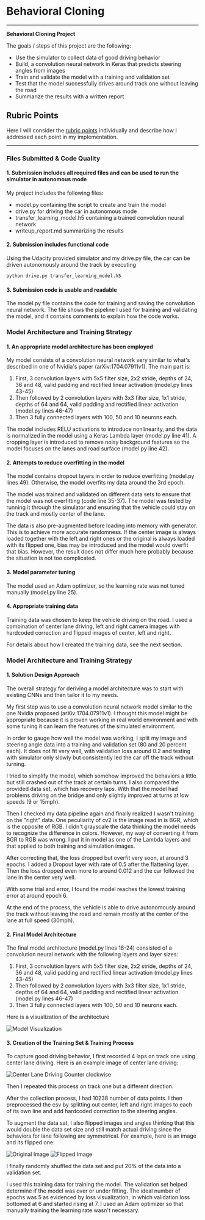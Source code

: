 # **Behavioral Cloning**

---

**Behavioral Cloning Project**

The goals / steps of this project are the following:
* Use the simulator to collect data of good driving behavior
* Build, a convolution neural network in Keras that predicts steering angles from images
* Train and validate the model with a training and validation set
* Test that the model successfully drives around track one without leaving the road
* Summarize the results with a written report


[//]: # (Image References)

[image1]: ./model.png "Model Visualization"
[image2]: ./center_2017_12_04_21_31_18_849.jpg "Normal Image"
[image3]: ./vf_center_2017_12_04_21_31_18_849.jpg "Flipped Image"

## Rubric Points
Here I will consider the [rubric points](https://review.udacity.com/#!/rubrics/432/view) individually and describe how I addressed each point in my implementation.  

---
### Files Submitted & Code Quality

#### 1. Submission includes all required files and can be used to run the simulator in autonomous mode

My project includes the following files:
* model.py containing the script to create and train the model
* drive.py for driving the car in autonomous mode
* transfer_learning_model.h5 containing a trained convolution neural network
* writeup_report.md summarizing the results

#### 2. Submission includes functional code
Using the Udacity provided simulator and my drive.py file, the car can be driven autonomously around the track by executing
```python
python drive.py transfer_learning_model.h5
```

#### 3. Submission code is usable and readable

The model.py file contains the code for training and saving the convolution neural network. The file shows the pipeline I used for training and validating the model, and it contains comments to explain how the code works.

### Model Architecture and Training Strategy

#### 1. An appropriate model architecture has been employed

My model consists of a convolution neural network very similar to what's described in one of Nvidia's paper (arXiv:1704.07911v1). The main part is:
1. First, 3 convolution layers with 5x5 filter size, 2x2 stride, depths of 24, 36 and 48, valid padding and rectified linear activation (model.py lines 43-45)
2. Then followed by 2 convolution layers with 3x3 filter size, 1x1 stride, depths of 64 and 64, valid padding and rectified linear activation (model.py lines 46-47)
3. Then 3 fully connected layers with 100, 50 and 10 neurons each.

The model includes RELU activations to introduce nonlinearity, and the data is normalized in the model using a Keras Lambda layer (model.py line 41). A cropping layer is introduced to remove noisy background features so the model focuses on the lanes and road surface (model.py line 42).

#### 2. Attempts to reduce overfitting in the model

The model contains dropout layers in order to reduce overfitting (model.py lines 49). Otherwise, the model overfits my data around the 3rd epoch.

The model was trained and validated on different data sets to ensure that the model was not overfitting (code line 35-37). The model was tested by running it through the simulator and ensuring that the vehicle could stay on the track and mostly center of the lane.

The data is also pre-augmented before loading into memory with generator. This is to achieve more accurate randomness. If the center image is always loaded together with the left and right ones or the original is always loaded with its flipped one, bias may be introduced and the model would overfit that bias. However, the result does not differ much here probably because the situation is not too complicated.

#### 3. Model parameter tuning

The model used an Adam optimizer, so the learning rate was not tuned manually (model.py line 25).

#### 4. Appropriate training data

Training data was chosen to keep the vehicle driving on the road. I used a combination of center lane driving, left and right camera images with hardcoded correction and flipped images of center, left and right.

For details about how I created the training data, see the next section.

### Model Architecture and Training Strategy

#### 1. Solution Design Approach

The overall strategy for deriving a model architecture was to start with existing CNNs and then tailor it to my needs.

My first step was to use a convolution neural network model similar to the one Nvidia proposed (arXiv:1704.07911v1). I thought this model might be appropriate because it is proven working in real world environment and with some tuning it can learn the features of the simulated environment.

In order to gauge how well the model was working, I split my image and steering angle data into a training and validation set (80 and 20 percent each). It does not fit very well, with validation loss around 0.2 and testing with simulator only slowly but consistently led the car off the track without turning.

I tried to simplify the model, which somehow improved the behaviors a little but still crashed out of the track at certain turns. I also compared the provided data set, which has recovery laps. With that the model had problems driving on the bridge and only slightly improved at turns at low speeds (9 or 15mph).

Then I checked my data pipeline again and finally realized I wasn't training on the "right" data. One peculiarity of cv2 is the image read in is BGR, which is the opposite of RGB. I didn't grayscale the data thinking the model needs to recognize the difference in colors. However, my way of converting it from BGR to RGB was wrong. I put it in model as one of the Lambda layers and that applied to both training and simulation images.

After correcting that, the loss dropped but overfit very soon, at around 3 epochs. I added a Dropout layer with rate of 0.5 after the flattening layer. Then the loss dropped even more to around 0.012 and the car followed the lane in the center very well.

With some trial and error, I found the model reaches the lowest training error at around epoch 6.

At the end of the process, the vehicle is able to drive autonomously around the track without leaving the road and remain mostly at the center of the lane at full speed (30mph).

#### 2. Final Model Architecture

The final model architecture (model.py lines 18-24) consisted of a convolution neural network with the following layers and layer sizes:
1. First, 3 convolution layers with 5x5 filter size, 2x2 stride, depths of 24, 36 and 48, valid padding and rectified linear activation (model.py lines 43-45)
2. Then followed by 2 convolution layers with 3x3 filter size, 1x1 stride, depths of 64 and 64, valid padding and rectified linear activation (model.py lines 46-47)
3. Then 3 fully connected layers with 100, 50 and 10 neurons each.

Here is a visualization of the architecture

![Model Visualization][image1]

#### 3. Creation of the Training Set & Training Process

To capture good driving behavior, I first recorded 4 laps on track one using center lane driving. Here is an example image of center lane driving:

![Center Lane Driving Counter clockwise][image2]

Then I repeated this process on track one but a different direction.

After the collection process, I had 10238 number of data points. I then preprocessed the csv by splitting out center, left and right images to each of its own line and add hardcoded correction to the steering angles.

To augment the data sat, I also flipped images and angles thinking that this would double the data set size and still match actual driving since the behaviors for lane following are symmetrical. For example, here is an image and its flipped one:

![Original Image][image2]
![Flipped Image][image3]

I finally randomly shuffled the data set and put 20% of the data into a validation set.

I used this training data for training the model. The validation set helped determine if the model was over or under fitting. The ideal number of epochs was 5 as evidenced by loss visualization, in which validation loss bottomed at 6 and started rising at 7. I used an Adam optimizer so that manually training the learning rate wasn't necessary.
